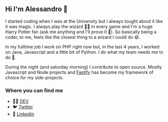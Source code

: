## Hi I'm Alessandro 👋

I started coding when I was at the University but I always tought about it like it was magic.
I always play the wizard 🧙‍♂️ in every game and I'm a huge Harry Potter fan (ask me anything and I'll prove it 💬).
So basically being a coder, to me, feels like the closest thing to a wizard I could do 😄.

In my fulltime job I work on PHP right now but, in the last 4 years, I worked on Java, Javascript and a little bit of Python.
I do what my team needs me to do 👷.

During the night (and saturday morning) I contribute to open source. Mostly Javascript and Node projects and [Fastify](https://www.fastify.io/) has become my framework of choice for my side-projects.

### Where you can find me

- 🐱‍💻 [DEV](https://dev.to/alemagio)
- 🐦 [Twitter](https://twitter.com/alemagionami)
- 🔗 [Linkedin](https://www.linkedin.com/in/alessandro-magionami-01680012b/)

